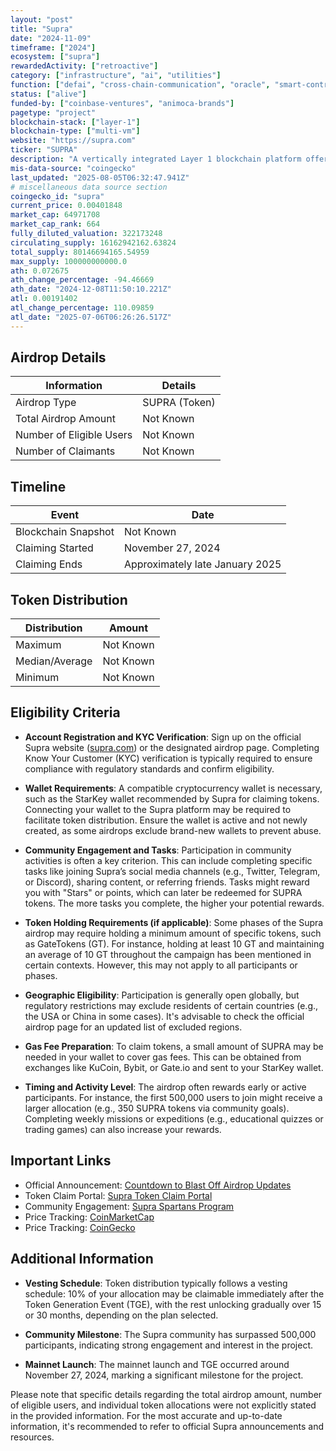 ```yaml
---
layout: "post"
title: "Supra"
date: "2024-11-09"
timeframe: ["2024"]
ecosystem: ["supra"]
rewardedActivity: ["retroactive"]
category: ["infrastructure", "ai", "utilities"]
function: ["defai", "cross-chain-communication", "oracle", "smart-contract-platform", "blockchain"]
status: ["alive"]
funded-by: ["coinbase-ventures", "animoca-brands"]
pagetype: "project"
blockchain-stack: ["layer-1"]
blockchain-type: ["multi-vm"]
website: "https://supra.com"
ticker: "SUPRA"
description: "A vertically integrated Layer 1 blockchain platform offering oracles, verifiable randomness, automation, bridges, and multiple virtual machines."
mis-data-source: "coingecko"
last_updated: "2025-08-05T06:32:47.941Z"
# miscellaneous data source section
coingecko_id: "supra"
current_price: 0.00401848
market_cap: 64971708
market_cap_rank: 664
fully_diluted_valuation: 322173248
circulating_supply: 16162942162.63824
total_supply: 80146694165.54959
max_supply: 100000000000.0
ath: 0.072675
ath_change_percentage: -94.46669
ath_date: "2024-12-08T11:50:10.221Z"
atl: 0.00191402
atl_change_percentage: 110.09859
atl_date: "2025-07-06T06:26:26.517Z"
---
```


## Airdrop Details

| Information              | Details       |
| ------------------------ | ------------- |
| Airdrop Type             | SUPRA (Token) |
| Total Airdrop Amount     | Not Known     |
| Number of Eligible Users | Not Known     |
| Number of Claimants      | Not Known     |

## Timeline

| Event               | Date                            |
| ------------------- | ------------------------------- |
| Blockchain Snapshot | Not Known                       |
| Claiming Started    | November 27, 2024               |
| Claiming Ends       | Approximately late January 2025 |

## Token Distribution

| Distribution   | Amount    |
| -------------- | --------- |
| Maximum        | Not Known |
| Median/Average | Not Known |
| Minimum        | Not Known |

## Eligibility Criteria

- **Account Registration and KYC Verification**: Sign up on the official Supra website ([supra.com](https://supra.com)) or the designated airdrop page. Completing Know Your Customer (KYC) verification is typically required to ensure compliance with regulatory standards and confirm eligibility.

- **Wallet Requirements**: A compatible cryptocurrency wallet is necessary, such as the StarKey wallet recommended by Supra for claiming tokens. Connecting your wallet to the Supra platform may be required to facilitate token distribution. Ensure the wallet is active and not newly created, as some airdrops exclude brand-new wallets to prevent abuse.

- **Community Engagement and Tasks**: Participation in community activities is often a key criterion. This can include completing specific tasks like joining Supra’s social media channels (e.g., Twitter, Telegram, or Discord), sharing content, or referring friends. Tasks might reward you with "Stars" or points, which can later be redeemed for SUPRA tokens. The more tasks you complete, the higher your potential rewards.

- **Token Holding Requirements (if applicable)**: Some phases of the Supra airdrop may require holding a minimum amount of specific tokens, such as GateTokens (GT). For instance, holding at least 10 GT and maintaining an average of 10 GT throughout the campaign has been mentioned in certain contexts. However, this may not apply to all participants or phases.

- **Geographic Eligibility**: Participation is generally open globally, but regulatory restrictions may exclude residents of certain countries (e.g., the USA or China in some cases). It's advisable to check the official airdrop page for an updated list of excluded regions.

- **Gas Fee Preparation**: To claim tokens, a small amount of SUPRA may be needed in your wallet to cover gas fees. This can be obtained from exchanges like KuCoin, Bybit, or Gate.io and sent to your StarKey wallet.

- **Timing and Activity Level**: The airdrop often rewards early or active participants. For instance, the first 500,000 users to join might receive a larger allocation (e.g., 350 SUPRA tokens via community goals). Completing weekly missions or expeditions (e.g., educational quizzes or trading games) can also increase your rewards.

## Important Links

- Official Announcement: [Countdown to Blast Off Airdrop Updates](https://supra.com/news/countdown-to-blast-off-airdrop-updates/)
- Token Claim Portal: [Supra Token Claim Portal](https://supra.com/blastoff/token-claim/en)
- Community Engagement: [Supra Spartans Program](https://hub.supra.com/supraspartans)
- Price Tracking: [CoinMarketCap](https://coinmarketcap.com/currencies/supra)
- Price Tracking: [CoinGecko](https://www.coingecko.com/en/coins/supra)

## Additional Information

- **Vesting Schedule**: Token distribution typically follows a vesting schedule: 10% of your allocation may be claimable immediately after the Token Generation Event (TGE), with the rest unlocking gradually over 15 or 30 months, depending on the plan selected.

- **Community Milestone**: The Supra community has surpassed 500,000 participants, indicating strong engagement and interest in the project.

- **Mainnet Launch**: The mainnet launch and TGE occurred around November 27, 2024, marking a significant milestone for the project.

Please note that specific details regarding the total airdrop amount, number of eligible users, and individual token allocations were not explicitly stated in the provided information. For the most accurate and up-to-date information, it's recommended to refer to official Supra announcements and resources.
